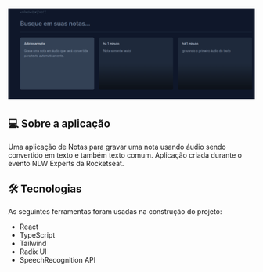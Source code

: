 <h1 align="center">
    <img alt="printAppNotes" title="#printAppNotes" src="./src/assets/printAppNotes.png"/>
</h1>

## 💻 Sobre a aplicação
Uma aplicação de Notas para gravar uma nota usando áudio sendo convertido em texto e também texto comum.
Aplicação criada durante o evento NLW Experts da Rocketseat.


## 🛠 Tecnologias

As seguintes ferramentas foram usadas na construção do projeto:


- React
- TypeScript
- Tailwind
- Radix UI
- SpeechRecognition API


